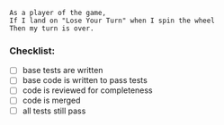 ```
As a player of the game,
If I land on "Lose Your Turn" when I spin the wheel
Then my turn is over.
```

### Checklist:

- [ ] base tests are written
- [ ] base code is written to pass tests
- [ ] code is reviewed for completeness
- [ ] code is merged
- [ ] all tests still pass
